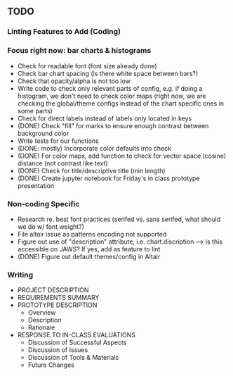 ## TODO

### Linting Features to Add (Coding)
### Focus right now: bar charts \& histograms

*  Check for readable font (font size already done)
*  Check bar chart spacing (is there white space between bars?)
*  Check that opacity/alpha is not too low
*  Write code to check only relevant parts of config, e.g. if doing a histogram, we don't need to check color maps (right now, we are checking the global/theme configs instead of the chart specific ones in some parts)
*  Check for direct labels instead of labels only located in keys
*  (DONE) Check "fill" for marks to ensure enough contrast between background color
*  Write tests for our functions
*  (DONE: mostly) Incorporate color defaults into check
*  (DONE) For color maps, add function to check for vector space (cosine) distance (not contrast like text)
*  (DONE) Check for title/descriptive title (min length)
*  (DONE) Create jupyter notebook for Friday's in class prototype presentation

### Non-coding Specific

*  Research re. best font practices (serifed vs. sans serifed, what should we do w/ font weight?)
*  File altair issue as patterns encoding not supported
*  Figure out use of "description" attribute, i.e. chart.discription --> is this accessible on JAWS? If yes, add as feature to lint
*  (DONE) Figure out default themes/config in Altair

### Writing
* PROJECT DESCRIPTION
* REQUIREMENTS SUMMARY
* PROTOTYPE DESCRIPTION
  *  Overview
  *  Description
  *  Rationale
* RESPONSE TO IN-CLASS EVALUATIONS
  *  Discussion of Successful Aspects
  *  Discussion of Issues
  *  Discussion of Tools & Materials
  *  Future Changes
